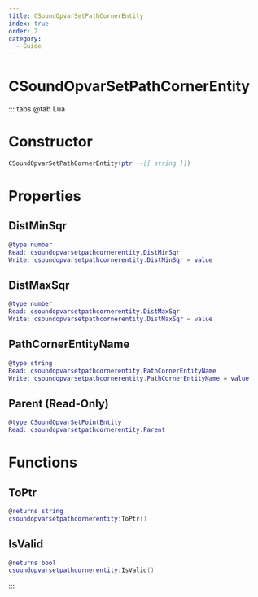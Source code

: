 ```yaml
---
title: CSoundOpvarSetPathCornerEntity
index: true
order: 2
category:
  - Guide
---
```


# CSoundOpvarSetPathCornerEntity

::: tabs
@tab Lua
# Constructor
```lua
CSoundOpvarSetPathCornerEntity(ptr --[[ string ]])
```
# Properties
## DistMinSqr 
```lua
@type number
Read: csoundopvarsetpathcornerentity.DistMinSqr
Write: csoundopvarsetpathcornerentity.DistMinSqr = value
```
## DistMaxSqr 
```lua
@type number
Read: csoundopvarsetpathcornerentity.DistMaxSqr
Write: csoundopvarsetpathcornerentity.DistMaxSqr = value
```
## PathCornerEntityName 
```lua
@type string
Read: csoundopvarsetpathcornerentity.PathCornerEntityName
Write: csoundopvarsetpathcornerentity.PathCornerEntityName = value
```
## Parent (Read-Only)
```lua
@type CSoundOpvarSetPointEntity
Read: csoundopvarsetpathcornerentity.Parent
```
# Functions
## ToPtr
```lua
@returns string
csoundopvarsetpathcornerentity:ToPtr()
```
## IsValid
```lua
@returns bool
csoundopvarsetpathcornerentity:IsValid()
```

:::